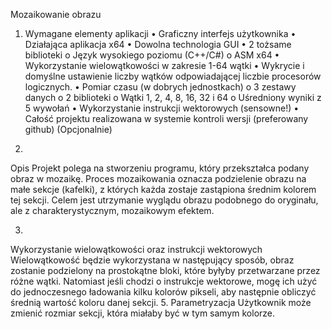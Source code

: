 Mozaikowanie obrazu


1.	Wymagane elementy aplikacji
•	Graficzny interfejs użytkownika
•	Działająca aplikacja x64
•	Dowolna technologia GUI
•	2 tożsame biblioteki
  o	Język wysokiego poziomu (C++/C#)
  o	ASM x64
•	Wykorzystanie wielowątkowości w zakresie 1-64 wątki
•	Wykrycie i domyślne ustawienie liczby wątków odpowiadającej liczbie procesorów logicznych.
•	Pomiar czasu (w dobrych jednostkach)
  o	3 zestawy danych
  o	2 biblioteki
  o	Wątki 1, 2, 4, 8, 16, 32 i 64
  o	Uśredniony wyniki z 5 wywołań
•	Wykorzystanie instrukcji wektorowych (sensowne!)
•	Całość projektu realizowana w systemie kontroli wersji (preferowany github) (Opcjonalnie)

2.
Opis
Projekt polega na stworzeniu programu, który przekształca podany obraz w mozaikę.
Proces mozaikowania oznacza podzielenie obrazu na małe sekcje (kafelki), z których
każda zostaje zastąpiona średnim kolorem tej sekcji. Celem jest utrzymanie wyglądu obrazu
podobnego do oryginału, ale z charakterystycznym, mozaikowym efektem.


3.
Wykorzystanie wielowątkowości oraz instrukcji wektorowych
Wielowątkowość będzie wykorzystana w następujący sposób, obraz zostanie podzielony
na prostokątne bloki, które byłyby przetwarzane przez różne wątki.
Natomiast jeśli chodzi o instrukcje wektorowe, mogę ich użyć do jednoczesnego ładowania kilku kolorów pikseli,
 aby następnie obliczyć średnią wartość koloru danej sekcji.
5.
Parametryzacja
Użytkownik może zmienić rozmiar sekcji, która miałaby być w tym samym kolorze.
